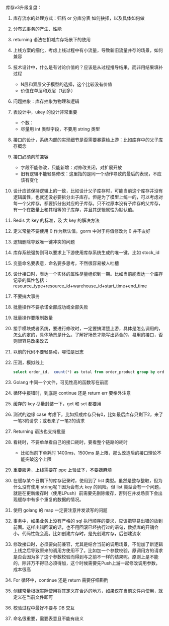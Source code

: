 库存v3升级复盘：

1. 库存流水的处理方式：归档 or 分库分表 如何抉择，以及具体如何做

2. 分布式事务的产生、性能

3. returning 语法在扣减库存场景下的使用

4. 上线方案的细化，考虑上线过程中有小流量，导致新旧流量并存的场景，如何兼容

5. 技术设计中，什么是有讨论价值的？应该是从过程推导结果，而非用结果填补过程

   - N层和双层父子模型的选择，这个比较没有价值
   - 价值在单层和双层（1到多）

6. 问题抽象：库存抽象为物理和逻辑

7. 表设计中，ukey 的设计非常重要

   - 个数：
   - 尽量用 int 类型字段，不要用 string 类型

8. 接口的设计，系统内部的实现细节是否需要暴露给上游：比如库存中的父子库存概念

9. 接口必须向前兼容

   - 字段不能修改，只能新增：对修改关闭，对扩展开放
   - 旧有逻辑不能轻易修改：这里指的是同一个动作导致的最后的表现，不应该有变化

10. 设计应该保持逻辑上的一致，比如设计父子库存时，可能当前这个库存并没有逻辑属性，也就还没必要拆分出子库存。但是为了模型上统一的，可以考虑对每一个父库存，都要拆分出对应的子库存。只不过原本没有子库存的父库存，有一个在数量上和其相等的子库存，并且其逻辑属性为默认值。

11. Redis 大 key 的标准，及 大 key 的解决方法

12. 定义常量不要使用 0 作为默认值。gorm 中对于将值修改为 0 并不友好

13. 逻辑删除导致唯一键冲突的问题

14. 库存系统强势则可以要求上下游使用库存系统生成的唯一键，比如 stock_id

15. 变量命名要表意，命名要多思考，不然很容易被人吐槽

16. 设计接口时，表达一个实体的属性尽量组织到一期。比如当前能表达一个库存记录的属性包括：resource_type+resource_id+warehouse_id+start_time+end_time

17. 不要搞大事务

18. 批量操作不要承诺全部成功或全部失败

19. 批量操作要限制数量

20. 接手模块或者系统，要进行修改时，一定要搞清楚上游，具体是怎么调用的，怎么约定的，具体场景是什么。了解好场景才能写出适合的，易用的接口，否则很容易改来改去

21. 以前的代码不要轻易动，哪怕是日志

22. 压测，模拟线上

    ```sql
    select order_id,  count(*) as total from order_product group by order_id order by total desc;
    ```

23. Golang 中同一个文件，可见性高的函数写在前面
24. 循环中报错时，到底是 continue 还是 return err 要格外注意
25. 缓存的 key 尽量封装一下，get 和 set 都要用
26. 测试的边缘 case 考虑下，比如扣成库存只有0，比如最后库存只剩下2，来了一笔3的请求；或者来了一笔2的请求
27. Returning 语法也支持批量
28. 看耗时，不要单单看自己的接口耗时，要看整个链路的耗时
    - 比如当前下单耗时 1400ms，1500ms 是上限，那么改造后的接口理论不能突破这个上限
29. 重要服务，上线需要在 ppe 上验证下，不要嫌麻烦
30. 在缓存某个日期下的库存记录时，使用到了 list 类型。虽然是整存整取，但为什么没有使用 string呢？因为会有大 key 的风险。但 list 类型会有一个问题，就是在更新缓存时（使用LPush）前需要先删除缓存，否则在并发场景下会出现缓存中有多个重复的数据的情况。
31. 使用 golang 的 map 一定要注意并发读写的问题
32. 事务中，如果业务上没有严格的 sql 执行顺序的要求，应该把容易出错的放到前面。这样出错回滚的话，也不用回滚已经执行过的语句，数据库的开销会小，代码性能会高。比如创建库存时，是先创建库存，后创建流水
33. 修改接口时，必须要向前兼容，尤其是结合当前的调用场景，不能加了新逻辑上线之后导致原来的调用方使用不了。比如加一个参数校验，原调用方的请求是否会因为多了这个参数校验而得到与之前不一样的结果呢。原则上是不能的，除非万不得已必须得加，这个时候需要先Push上游一起修改调用参数，成本很高
34. For 循环中，continue 还是 return 需要仔细斟酌
35. 创建常量根据实际使用将其定义在合适的地方，如果仅在当前文件内使用，就定义在当前文件即可
36. 校验过程中最好不要与 DB 交互
37. 命名很重要，需要表意且不能有歧义
